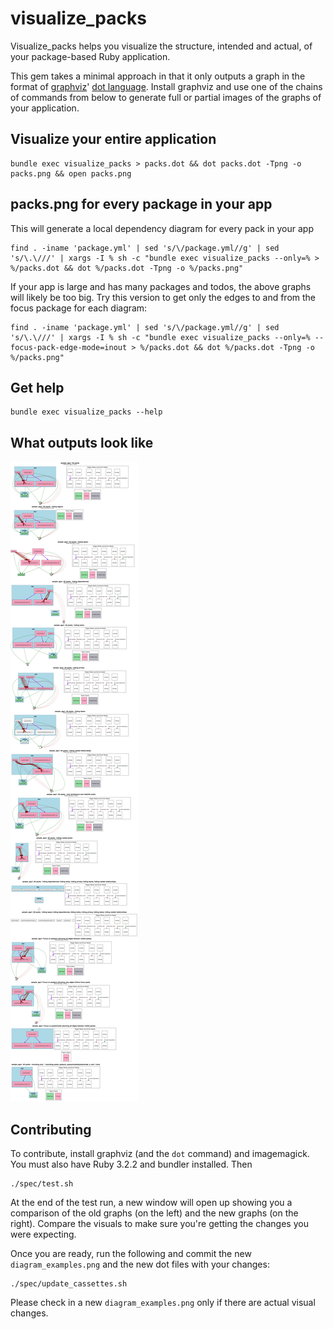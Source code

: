 # visualize_packs
Visualize_packs helps you visualize the structure, intended and actual, of your package-based Ruby application.

This gem takes a minimal approach in that it only outputs a graph in the format of [graphviz](https://graphviz.org/)' [dot language](https://graphviz.org/doc/info/lang.html). Install graphviz and use one of the chains of commands from below to generate full or partial images of the graphs of your application.

## Visualize your entire application
```
bundle exec visualize_packs > packs.dot && dot packs.dot -Tpng -o packs.png && open packs.png
```

## packs.png for every package in your app

This will generate a local dependency diagram for every pack in your app

```
find . -iname 'package.yml' | sed 's/\/package.yml//g' | sed 's/\.\///' | xargs -I % sh -c "bundle exec visualize_packs --only=% > %/packs.dot && dot %/packs.dot -Tpng -o %/packs.png"
```

If your app is large and has many packages and todos, the above graphs will likely be too big. Try this version to get only the edges to and from the focus package for each diagram:

```
find . -iname 'package.yml' | sed 's/\/package.yml//g' | sed 's/\.\///' | xargs -I % sh -c "bundle exec visualize_packs --only=% --focus-pack-edge-mode=inout > %/packs.dot && dot %/packs.dot -Tpng -o %/packs.png"
```


## Get help

```
bundle exec visualize_packs --help
```

## What outputs look like

![Sample diagrams produced](https://github.com/rubyatscale/visualize_packs/blob/main/diagram_examples.png?raw=true)

## Contributing

To contribute, install graphviz (and the `dot` command) and imagemagick. You must also have Ruby 3.2.2 and bundler installed. Then

```
./spec/test.sh
```

At the end of the test run, a new window will open up showing you a comparison of the old graphs (on the left) and the new graphs (on the right). Compare the visuals to make sure you're getting the changes you were expecting.

Once you are ready, run the following and commit the new `diagram_examples.png` and the new dot files with your changes:

```
./spec/update_cassettes.sh
```

Please check in a new `diagram_examples.png` only if there are actual visual changes.